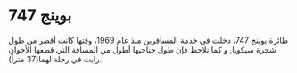 # بوينج 747

طائرة بوينج 747، دخلت في خدمة المسافرين منذ عام 1969، وقتها كانت أقصر من طول
شجرة سيكويا, و كما تلاحظ فإن طول جناحيها أطول من المسافة التي قطعها الأخوان رايت
في رحلة لهما(37 متراً).
